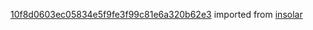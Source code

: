 [10f8d0603ec05834e5f9fe3f99c81e6a320b62e3](https://github.com/insolar/insolar/commit/10f8d0603ec05834e5f9fe3f99c81e6a320b62e3) imported from [insolar](https://github.com/insolar/insolar)
